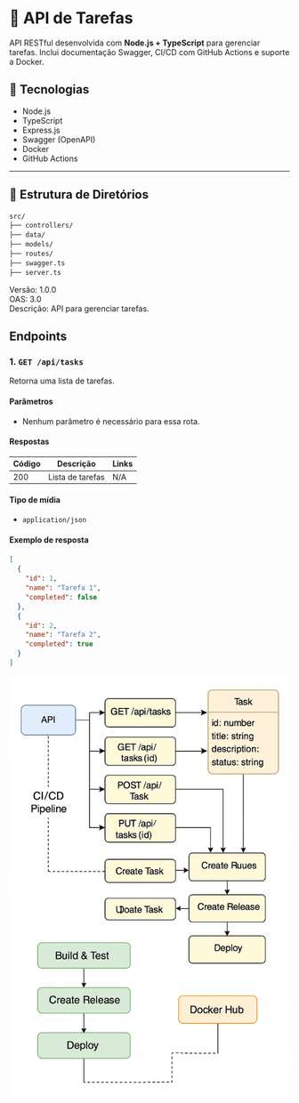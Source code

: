# 📌 API de Tarefas

API RESTful desenvolvida com **Node.js + TypeScript** para gerenciar tarefas. Inclui documentação Swagger, CI/CD com GitHub Actions e suporte a Docker.

## 🚀 Tecnologias

- Node.js
- TypeScript
- Express.js
- Swagger (OpenAPI)
- Docker
- GitHub Actions

---

## 📂 Estrutura de Diretórios

```bash
src/
├── controllers/
├── data/
├── models/
├── routes/
├── swagger.ts
├── server.ts

```

Versão: 1.0.0  
OAS: 3.0  
Descrição: API para gerenciar tarefas.

## Endpoints

### 1. `GET /api/tasks`
Retorna uma lista de tarefas.

#### Parâmetros
- Nenhum parâmetro é necessário para essa rota.

#### Respostas
| Código | Descrição         | Links |
|--------|-------------------|-------|
| 200    | Lista de tarefas  | N/A   |

#### Tipo de mídia
- `application/json`

#### Exemplo de resposta

```json
[
  {
    "id": 1,
    "name": "Tarefa 1",
    "completed": false
  },
  {
    "id": 2,
    "name": "Tarefa 2",
    "completed": true
  }
]
```
![Diagrama da API](https://github.com/PAULOTEK/desafio-devops/blob/main/%20docs/diagrama-api.png?raw=true)

